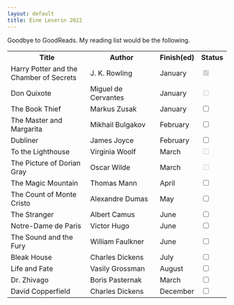 ```yaml
---
layout: default
title: Eine Leserin 2022
---
```


<!-- https://www.sliderrevolution.com/resources/css-checkbox/ -->
Goodbye to GoodReads.
My reading list would be the following.

<table id="myTable">
  <tr class="header">
    <th style="width:40%;">Title</th>
    <th style="width:35%;">Author</th>
    <th style="width:15%;">Finish(ed)</th>
    <th style="width:10%;">Status</th>
  </tr>
  <tr>
    <td>Harry Potter and the Chamber of Secrets</td>
    <td>J. K. Rowling</td>
    <td>January</td>
    <td><input type="checkbox" checked="true" disabled="true"/></td>
  </tr>
  <tr class="ongoing">
    <td>Don Quixote</td>
    <td>Miguel de Cervantes</td>
    <td>January</td>
    <td><input type="checkbox" disabled="true" /></td>
  </tr>
  <!--<tr class="ongoing">
    <td>Swann's Way</td>
    <td>Marcel Proust</td>
    <td>January</td>
    <td><input type="checkbox" disabled="true" /></td>
  </tr>-->
  <tr>
    <td>The Book Thief</td>
    <td>Markus Zusak</td>
    <td>January</td>
    <td><input type="checkbox" /></td>
  </tr>
  <tr>
    <td>The Master and Margarita</td>
    <td>Mikhail Bulgakov</td>
    <td>February</td>
    <td><input type="checkbox"/></td>
  </tr>
  <tr>
    <td>Dubliner</td>
    <td>James Joyce</td>
    <td>February</td>
    <td><input type="checkbox"/></td>
  </tr>
  <tr>
    <td>To the Lighthouse</td>
    <td>Virginia Woolf</td>
    <td>March</td>
    <td><input type="checkbox" disabled="true" /></td>
  </tr>
  <tr>
    <td>The Picture of Dorian Gray</td>
    <td>Oscar Wilde</td>
    <td>March</td>
    <td><input type="checkbox" disabled="true" /></td>
  </tr>
  <tr>
    <td>The Magic Mountain</td>
    <td>Thomas Mann</td>
    <td>April</td>
    <td><input type="checkbox"/></td>
  </tr>
  <tr>
    <td>The Count of Monte Cristo</td>
    <td>Alexandre Dumas</td>
    <td>May</td>
    <td><input type="checkbox"/></td>
  </tr>
  <tr>
    <td>The Stranger</td>
    <td>Albert Camus</td>
    <td>June</td>
    <td><input type="checkbox"/></td>
  </tr>
  <tr>
    <td>Notre-Dame de Paris</td>
    <td>Victor Hugo</td>
    <td>June</td>
    <td><input type="checkbox"/></td>
  </tr>
  <tr>
    <td>The Sound and the Fury</td>
    <td>William Faulkner</td>
    <td>June</td>
    <td><input type="checkbox"/></td>
  </tr>
  <tr>
    <td>Bleak House</td>
    <td>Charles Dickens</td>
    <td>July</td>
    <td><input type="checkbox"/></td>
  </tr>
  <tr>
    <td>Life and Fate</td>
    <td>Vasily Grossman</td>
    <td>August</td>
    <td><input type="checkbox"/></td>
  </tr>
  <tr>
    <td>Dr. Zhivago</td>
    <td>Boris Pasternak</td>
    <td>March</td>
    <td><input type="checkbox"/></td>
  </tr>
  <tr>
    <td>David Copperfield</td>
    <td>Charles Dickens</td>
    <td>December</td>
    <td><input type="checkbox"/></td>
  </tr>
</table>
